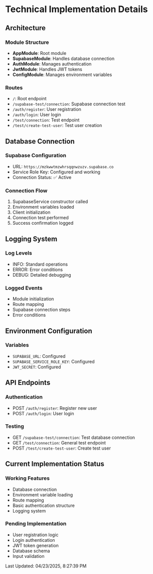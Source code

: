 # Technical Implementation Details

## Architecture

### Module Structure
- **AppModule**: Root module
- **SupabaseModule**: Handles database connection
- **AuthModule**: Manages authentication
- **JwtModule**: Handles JWT tokens
- **ConfigModule**: Manages environment variables

### Routes
- `/`: Root endpoint
- `/supabase-test/connection`: Supabase connection test
- `/auth/register`: User registration
- `/auth/login`: User login
- `/test/connection`: Test endpoint
- `/test/create-test-user`: Test user creation

## Database Connection

### Supabase Configuration
- URL: `https://mzkwwtmzwhrsqqnwzuzv.supabase.co`
- Service Role Key: Configured and working
- Connection Status: ✅ Active

### Connection Flow
1. SupabaseService constructor called
2. Environment variables loaded
3. Client initialization
4. Connection test performed
5. Success confirmation logged

## Logging System

### Log Levels
- INFO: Standard operations
- ERROR: Error conditions
- DEBUG: Detailed debugging

### Logged Events
- Module initialization
- Route mapping
- Supabase connection steps
- Error conditions

## Environment Configuration

### Variables
- `SUPABASE_URL`: Configured
- `SUPABASE_SERVICE_ROLE_KEY`: Configured
- `JWT_SECRET`: Configured

## API Endpoints

### Authentication
- POST `/auth/register`: Register new user
- POST `/auth/login`: User login

### Testing
- GET `/supabase-test/connection`: Test database connection
- GET `/test/connection`: General test endpoint
- POST `/test/create-test-user`: Create test user

## Current Implementation Status

### Working Features
- Database connection
- Environment variable loading
- Route mapping
- Basic authentication structure
- Logging system

### Pending Implementation
- User registration logic
- Login authentication
- JWT token generation
- Database schema
- Input validation

Last Updated: 04/23/2025, 8:27:39 PM 